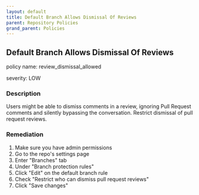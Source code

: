 ```yaml
---
layout: default
title: Default Branch Allows Dismissal Of Reviews
parent: Repository Policies
grand_parent: Policies
---
```



## Default Branch Allows Dismissal Of Reviews
policy name: review_dismissal_allowed

severity: LOW

### Description
Users might be able to dismiss comments in a review, ignoring Pull Request comments and silently bypassing the conversation. Restrict dismissal of pull request reviews.


### Remediation
1. Make sure you have admin permissions
2. Go to the repo's settings page
3. Enter "Branches" tab
4. Under "Branch protection rules"
5. Click "Edit" on the default branch rule
6. Check "Restrict who can dismiss pull request reviews"
7. Click "Save changes"



